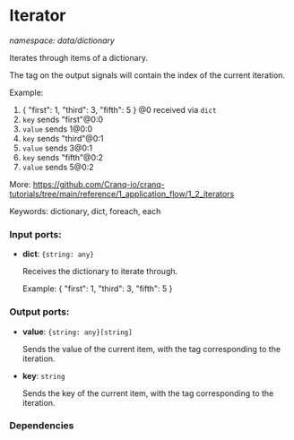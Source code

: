 # Iterator

_namespace: data/dictionary_

Iterates through items of a dictionary.

The tag on the output signals will contain the index of the current iteration.

Example:
1. { "first": 1, "third": 3, "fifth": 5 } @0 received via `dict`
2. `key` sends  "first"@0:0
3. `value` sends  1@0:0
4. `key` sends  "third"@0:1
5. `value` sends  3@0:1
6. `key` sends  "fifth"@0:2
7. `value` sends  5@0:2

More:
https://github.com/Cranq-io/cranq-tutorials/tree/main/reference/1_application_flow/1_2_iterators

Keywords: dictionary, dict, foreach, each

### Input ports:

* __dict__: ` {string: any} `

    Receives the dictionary to iterate through.
    
    Example:
    { "first": 1, "third": 3, "fifth": 5 }

### Output ports:

* __value__: ` {string: any}[string] `

    Sends the value of the current item, with the tag corresponding to the iteration.


* __key__: ` string `

    Sends the key of the current item, with the tag corresponding to the iteration.

### Dependencies




